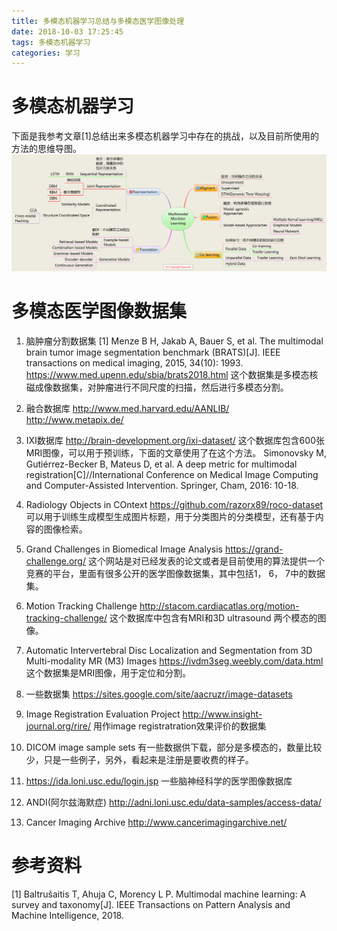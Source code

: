 ```yaml
---
title: 多模态机器学习总结与多模态医学图像处理
date: 2018-10-03 17:25:45
tags: 多模态机器学习
categories: 学习
---
```

# 多模态机器学习
下面是我参考文章[1]总结出来多模态机器学习中存在的挑战，以及目前所使用的方法的思维导图。
![](https://raw.githubusercontent.com/hjyai94/Blog/master/source/uploads/Multimodal%20Machine%20Learning.gif)

# 多模态医学图像数据集
1. 脑肿瘤分割数据集
[1] Menze B H, Jakab A, Bauer S, et al. The multimodal brain tumor image segmentation benchmark (BRATS)[J]. IEEE transactions on medical imaging, 2015, 34(10): 1993.
https://www.med.upenn.edu/sbia/brats2018.html
这个数据集是多模态核磁成像数据集，对肿瘤进行不同尺度的扫描，然后进行多模态分割。

2. 融合数据库
http://www.med.harvard.edu/AANLIB/
http://www.metapix.de/

3. IXI数据库
http://brain-development.org/ixi-dataset/
这个数据库包含600张MRI图像，可以用于预训练，下面的文章使用了在这个方法。
Simonovsky M, Gutiérrez-Becker B, Mateus D, et al. A deep metric for multimodal registration[C]//International Conference on Medical Image Computing and Computer-Assisted Intervention. Springer, Cham, 2016: 10-18.

4. Radiology Objects in COntext
https://github.com/razorx89/roco-dataset
可以用于训练生成模型生成图片标题，用于分类图片的分类模型，还有基于内容的图像检索。

5. Grand Challenges in Biomedical Image Analysis
https://grand-challenge.org/
这个网站是对已经发表的论文或者是目前使用的算法提供一个竞赛的平台，里面有很多公开的医学图像数据集，其中包括1， 6， 7中的数据集。

6. Motion Tracking Challenge
http://stacom.cardiacatlas.org/motion-tracking-challenge/
这个数据库中包含有MRI和3D ultrasound 两个模态的图像。

7. ​Automatic Intervertebral Disc Localization and Segmentation from 3D Multi-modality MR (M3) Images 
https://ivdm3seg.weebly.com/data.html
这个数据集是MRI图像，用于定位和分割。

8. 一些数据集
https://sites.google.com/site/aacruzr/image-datasets

9. Image Registration Evaluation Project
http://www.insight-journal.org/rire/
用作image registratration效果评价的数据集

10. DICOM image sample sets
有一些数据供下载，部分是多模态的，数量比较少，只是一些例子，另外，看起来是注册是要收费的样子。

11. https://ida.loni.usc.edu/login.jsp
一些脑神经科学的医学图像数据库

12. ANDI(阿尔兹海默症)
http://adni.loni.usc.edu/data-samples/access-data/

13. Cancer Imaging Archive
http://www.cancerimagingarchive.net/

# 参考资料
[1] Baltrušaitis T, Ahuja C, Morency L P. Multimodal machine learning: A survey and taxonomy[J]. IEEE Transactions on Pattern Analysis and Machine Intelligence, 2018.




